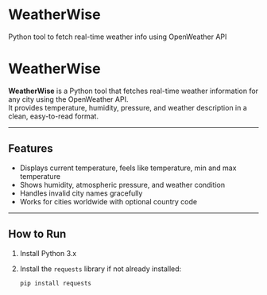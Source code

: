 # WeatherWise
Python tool to fetch real-time weather info using OpenWeather API
# WeatherWise

**WeatherWise** is a Python tool that fetches real-time weather information for any city using the OpenWeather API.  
It provides temperature, humidity, pressure, and weather description in a clean, easy-to-read format.

---

## Features
- Displays current temperature, feels like temperature, min and max temperature  
- Shows humidity, atmospheric pressure, and weather condition  
- Handles invalid city names gracefully  
- Works for cities worldwide with optional country code  

---

## How to Run
1. Install Python 3.x  
2. Install the `requests` library if not already installed:

   ```bash
   pip install requests
